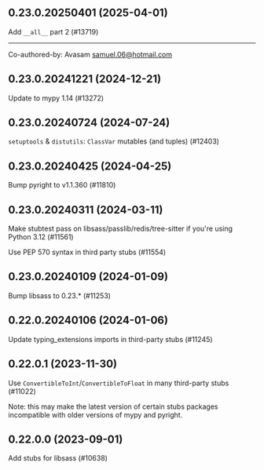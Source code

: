 ## 0.23.0.20250401 (2025-04-01)

Add `__all__` part 2 (#13719)

---------

Co-authored-by: Avasam <samuel.06@hotmail.com>

## 0.23.0.20241221 (2024-12-21)

Update to mypy 1.14 (#13272)

## 0.23.0.20240724 (2024-07-24)

`setuptools` & `distutils`: `ClassVar` mutables (and tuples) (#12403)

## 0.23.0.20240425 (2024-04-25)

Bump pyright to v1.1.360 (#11810)

## 0.23.0.20240311 (2024-03-11)

Make stubtest pass on libsass/passlib/redis/tree-sitter if you're using Python 3.12 (#11561)

Use PEP 570 syntax in third party stubs (#11554)

## 0.23.0.20240109 (2024-01-09)

Bump libsass to 0.23.* (#11253)

## 0.22.0.20240106 (2024-01-06)

Update typing_extensions imports in third-party stubs (#11245)

## 0.22.0.1 (2023-11-30)

Use `ConvertibleToInt`/`ConvertibleToFloat` in many third-party stubs (#11022)

Note: this may make the latest version of certain stubs packages incompatible with older versions of mypy and pyright.

## 0.22.0.0 (2023-09-01)

Add stubs for libsass (#10638)

